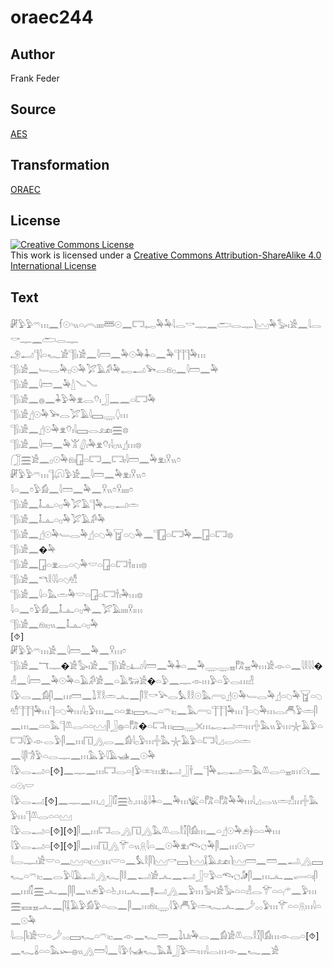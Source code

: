 # oraec244

## Author

Frank Feder

## Source

[AES](https://github.com/simondschweitzer/aes)

## Transformation

[ORAEC](https://oraec.github.io/)

## License

<a rel="license" href="http://creativecommons.org/licenses/by-sa/4.0/"><img alt="Creative Commons License" style="border-width:0" src="https://i.creativecommons.org/l/by-sa/4.0/88x31.png" /></a><br />This work is licensed under a <a rel="license" href="http://creativecommons.org/licenses/by-sa/4.0/">Creative Commons Attribution-ShareAlike 4.0 International License</a>

## Text

𓏞𓅱𓅱𓍼𓏥𓈖𓆳𓇳𓎆𓏭𓏏𓇹𓏤𓏤𓏤𓏤𓆷𓇳𓈖𓉐𓉻𓅆𓅆𓇋𓂋𓎡𓊃𓈖𓂧𓂋𓊃𓌙𓈉𓅆𓅭𓏤𓀀𓈖𓇋𓂋𓎡𓊃𓈖𓂧𓂋𓊃<br>
𓄂𓂝𓊹𓇋𓏏𓆑𓀀𓊹𓍛𓏤𓀀𓈖𓇋𓏠𓈖𓅆𓇳𓅆𓇓𓏏𓈖𓅆𓊹𓊹𓊹𓅆𓏥<br>
𓊹𓍛𓏤𓀀𓈖𓄑𓂋𓅆𓊪𓇳𓅆𓅯𓄿𓀔𓅆𓉻𓂝𓅨𓂋𓁶𓊪𓈖𓇋𓏠𓈖𓅆<br>
𓊹𓍛𓏤𓀀𓈖𓇋𓏠𓈖𓅆𓇮𓄏𓄏<br>
𓊹𓍛𓏤𓀀𓈖𓐍𓈖𓇓𓅱𓅆𓁷𓂋𓄣𓏤𓃀𓈖𓈖𓏏𓉐𓅆<br>
𓊹𓍛𓏤𓀀𓊨𓇳𓅆𓅨𓂋𓅯𓄿𓇋𓈙𓇾𓆭𓏥<br>
𓊹𓍛𓏤𓀀𓈖𓊨𓇳𓅆𓁷𓄣𓏤𓇋𓈙𓂋𓃭𓏤𓈗𓊖<br>
𓊹𓍛𓏤𓀀𓈖𓇋𓏠𓈖𓅆𓀠𓋛𓏤𓅆𓁷𓄣𓏤𓇋𓊪𓏭𓊨𓏥𓊖<br>
𓃂𓈗𓀀𓈖𓊪𓇳𓅆𓁶𓏤𓉗𓏏𓉐𓈖𓉐𓏤𓇋𓏠𓈖𓅆𓁷𓏤𓎃𓏭𓏌<br>
𓏞𓅱𓅱𓍼𓏥𓊹𓋨𓅱𓀀𓈖𓇋𓏠𓈖𓅆𓁷𓏤𓎃𓏭𓏌<br>
𓇋𓏏𓈖𓏌𓅱𓀁𓈖𓇋𓏠𓈖𓅆𓈖𓎃𓏭𓏌𓎃𓏤𓏤𓏤𓏤𓏌<br>
𓊹𓍛𓏤𓀀𓈖𓄤𓊵𓏏𓊪𓅆𓅯𓄿𓊹𓅆𓉻𓂝𓏛<br>
𓊹𓍛𓏤𓀀𓈖𓄤𓊵𓏏𓊪𓅆𓅯𓄿𓀔𓅆<br>
𓊹𓍛𓏤𓀀𓈖𓊨𓇳𓅆𓄑𓂋𓅆𓊨𓏏𓆇𓅆𓉠𓏏𓆇𓅆𓈖𓊹𓉗𓏏𓉐𓅆𓈖𓉗𓏏𓉐𓊖<br>
𓊹𓍛𓏤𓀀𓈖�𓅆<br>
𓊹𓍛𓏤𓀀𓈖𓉗𓏏𓁷𓂋𓏏𓆇𓅆𓎟𓏏𓉗𓏏𓉐𓌂𓏤𓏥𓊖<br>
𓊹𓍛𓏤𓀀𓈖𓎔𓎛𓇋𓇋𓏏𓆇𓁗<br>
𓊹𓍛𓏤𓀀𓈖𓇋𓏏𓅓𓏛𓅆𓎟𓏏𓉗𓏏𓉐𓌂𓏤𓅆𓏥𓊖<br>
𓇋𓏏𓈖𓏌𓅱𓀁𓈖𓄤𓊵𓏏𓊪𓅆𓈖𓅯𓄿𓏤𓏤𓏤𓏤𓎃𓏤𓏥<br>
𓊹𓍛𓏤𓀀𓈖𓁶𓏤𓊪𓏭𓈖𓄤𓊵𓏏𓊪𓅆<br>
[⯑]<br>
𓏞𓅱𓅱𓍼𓏥𓀀𓈖𓇋𓏠𓈖𓅆𓈖𓎃𓏥𓏌<br>
𓊹𓍛𓏤𓀀𓈖𓄓𓊃�𓀀𓅭𓏤𓀀𓈖𓊹𓍛𓏤𓀀𓊪𓂞𓇋𓏠𓈖𓅆𓇓𓏏𓈖𓅆𓇾𓇾𓈇𓀗𓈇𓅆𓏥𓀀𓁹𓏏𓈖𓇋𓎛𓇋𓇋�𓁐𓈖𓇋𓏠𓈖𓅆𓇳𓅆𓏏𓄿𓀔𓀀𓈖𓏏𓄿𓃒𓀀�𓏏𓅱𓈖𓊃𓁹𓏥𓅱𓏏𓅱𓂋𓏥𓁐<br>
𓇋𓅱𓂋𓈖𓀁𓋴𓈖𓏥𓏠𓈖𓍖𓎝𓎛𓏛𓂜𓈖𓋴𓎝𓎡𓅪𓂋𓅘𓎛𓎛𓇳𓅓𓂺𓊨𓇳𓅆𓄑𓂋𓅆𓊨𓏏𓆇𓅆𓉠𓏏𓆇𓁗𓊹𓊹𓊹𓅆𓏥𓊹𓏏𓆇𓅆𓏥𓇋𓊪𓅱𓏥𓈖𓏏𓏏𓁷𓏤𓈙𓆑𓏏𓍼𓏤𓊪𓈖𓅓𓂺𓊹𓊹𓊹𓅆𓏥𓊹𓏏𓆇𓅆𓏥𓂋𓄫𓅱𓏛𓋴𓈖𓏥𓈖𓏏𓏏𓅓𓊹𓌨𓂋𓏏𓏏𓈉𓋴𓃀𓐍𓏏𓀗�𓏏𓉐𓏥𓈙𓇾𓏴𓏥𓉻𓂝𓏛𓏥𓏶𓅓𓏭𓅱𓏥𓇼𓄿𓅱𓏏𓉐𓇋𓅱𓁹𓂋𓅱𓋴𓈖𓏥𓉔𓂻𓂋𓈖𓀁𓇋𓊪𓅱𓏥𓏶𓅓𓇼𓄿𓅱𓏏𓉐𓇋𓈎𓂋𓏏𓏛<br>
𓈖𓇋𓋴𓀞𓅱𓏏𓂋𓊃𓈖𓏥𓅓𓅱𓇋𓄿𓊛𓈖𓇳𓅆<br>
𓇋𓅱𓂋𓂝𓏏[⯑]𓈖𓊃𓈖𓏥𓉐𓂋𓏏𓊤𓅱𓏒𓏥𓁷𓏤𓂝𓃀𓌂𓈖𓊹𓅆𓉻𓂝𓏛𓅓𓌨𓂋𓏏𓈇𓏤𓏥𓇳𓏤𓈖𓏏𓇳𓏤𓎟<br>
𓇋𓅱𓂋𓂝[⯑]𓈖𓊃𓈖𓏥𓈎𓃀𓏁𓈗𓊸𓈒𓏥𓏇𓇋𓇓𓏏𓈖𓅆𓏥𓆤𓏏𓀗𓏏𓀗𓅆𓅆𓏥𓇋𓈎𓂋𓏭𓏛𓀭𓏥𓏶𓅓𓅱𓏥𓊹𓌨𓂋𓏏𓏏𓈉<br>
𓇋𓅱𓂋𓂝𓏏[⯑][⯑]𓋴𓈖𓏥𓉐𓂋𓂻𓉔𓂻𓅓𓌨𓂋𓎛𓎿𓋴𓀁𓏥𓈖𓏏𓊨𓇳𓅆𓂉𓋀𓏏𓏏𓅆𓏥<br>
𓇋𓅱𓂋𓂝𓏏[⯑][⯑]𓋴𓈖𓏥𓉔𓂻𓄝𓏏𓏭𓇶𓇋𓏏𓈖𓇳𓅆𓁷𓏤𓆞𓐎𓅆𓋴𓈖𓏥𓇳𓏤𓎟<br>
𓇋𓂋𓊃𓏤𓀀𓎟𓏏𓈖𓈉𓏏𓏤𓈉𓏥𓎟𓏏𓈖𓅘𓎛𓋴𓌙𓈉𓎡𓈙𓌙𓈉𓆼𓄿𓃭𓏤𓌙𓈉𓏠𓈖𓏠𓈖𓂢𓂻𓈙𓆑𓏏𓍼𓏤𓊪𓈖𓂋𓅱𓇋𓄿𓂢𓂻𓆑𓋴𓎛𓈖𓂝𓀀𓂜𓈖𓂝𓃀𓎺𓅱𓏏𓆞𓐎𓀏𓋴𓈖𓏥𓂜𓈖𓂷𓏏𓏤𓋴𓈖𓏥𓏁𓈗𓂜𓈖𓋴𓋴𓈖𓏭𓂉𓅱𓏏𓊸𓈒𓏥𓂜𓈖𓊢𓂝𓂻𓈖𓅱𓏥𓅭𓏤𓀀𓅭𓏏𓏏𓁐𓂋𓄝𓏏𓏏𓂐𓈖𓅱𓏥𓈗𓈘𓈇𓂜𓈖𓋴𓆼𓄿𓅱𓀁𓅱𓏏𓂋𓈖𓋴𓈖𓏥𓁶𓏤𓇾𓇋𓅱𓄫𓅱𓏛𓆑𓂜𓈖𓌳𓂂𓂂𓅱𓏥𓄝𓏏𓏏𓇶𓏥𓇋𓏏𓈖𓇳𓅆<br>
𓇋𓂋𓋴𓏤𓀀𓎟𓏏𓌳𓂂𓂂𓈙𓆑𓏏𓍼𓏤𓊪𓈖𓁹𓈖𓆑𓏠𓈖𓍖𓂓𓏤𓅆𓂋𓈖𓀁𓀀𓌨𓂋𓎛𓎿𓋴𓀁𓏥𓁹𓂋𓏏[⯑]𓈖𓆑𓏇𓏏𓏏𓅓𓆱𓐍𓏭𓂻𓏠𓇋𓈖𓇋𓅱𓊧𓊛𓆑𓅓𓌥𓃀𓅱𓏛𓏥𓇋𓂋𓏥𓁹𓈖𓆑𓈖𓀀<br>
